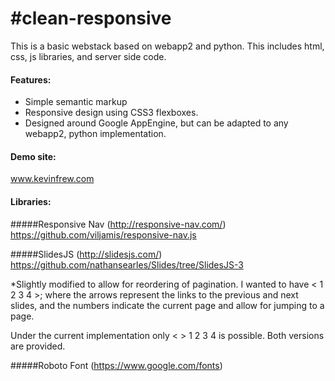 #clean-responsive
================
This is a basic webstack based on webapp2 and python. This includes html, css, js libraries, and server side code.


#### Features:
* Simple semantic markup
* Responsive design using CSS3 flexboxes.
* Designed around Google AppEngine, but can be adapted to any webapp2, python implementation.

#### Demo site:
www.kevinfrew.com

#### Libraries:

#####Responsive Nav (http://responsive-nav.com/)
https://github.com/viljamis/responsive-nav.js

#####SlidesJS (http://slidesjs.com/)
https://github.com/nathansearles/Slides/tree/SlidesJS-3

*Slightly modified to allow for reordering of pagination. I wanted to have < 1 2 3 4 >; where the arrows represent the links to the previous and next slides, and the numbers indicate the current page and allow for jumping to a page.

Under the current implementation only < > 1 2 3 4 is possible. Both versions are provided.

#####Roboto Font (https://www.google.com/fonts)
